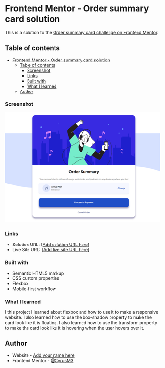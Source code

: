 # Frontend Mentor - Order summary card solution

This is a solution to the [Order summary card challenge on Frontend Mentor](https://www.frontendmentor.io/challenges/order-summary-component-QlPmajDUj).

## Table of contents

- [Frontend Mentor - Order summary card solution](#frontend-mentor---order-summary-card-solution)
  - [Table of contents](#table-of-contents)
    - [Screenshot](#screenshot)
    - [Links](#links)
    - [Built with](#built-with)
    - [What I learned](#what-i-learned)
  - [Author](#author)

### Screenshot

![Alt text](image.png)

### Links

- Solution URL: [[Add solution URL here](https://github.com/CyrusM3/order-summary-component-main/tree/main#the-challenge)]
- Live Site URL: [[Add live site URL here](https://order-summary-flexbox.netlify.app/)]

### Built with

- Semantic HTML5 markup
- CSS custom properties
- Flexbox
- Mobile-first workflow

### What I learned

I this project I learned about flexbox and how to use it to make a responsive website. I also learned how to use the box-shadow property to make the card look like it is floating. I also learned how to use the transform property to make the card look like it is hovering when the user hovers over it.

## Author

- Website - [Add your name here](https://www.aliebrahimi.dev/)
- Frontend Mentor - [@CyrusM3](https://www.frontendmentor.io/profile/CyrusM3)
